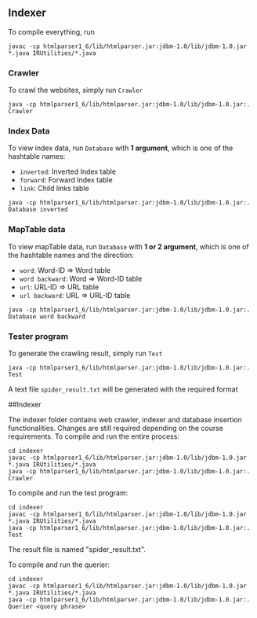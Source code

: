 ## Indexer

To compile everything, run

`javac -cp htmlparser1_6/lib/htmlparser.jar:jdbm-1.0/lib/jdbm-1.0.jar *.java IRUtilities/*.java` 

### Crawler

To crawl the websites, simply run `Crawler`

`java -cp htmlparser1_6/lib/htmlparser.jar:jdbm-1.0/lib/jdbm-1.0.jar:. Crawler` 

### Index Data

To view index data, run `Database` with **1 argument**, which is one of the
hashtable names: 

+ `inverted`: Inverted Index table
+ `forward`: Forward Index table
+ `link`: Child links table

`java -cp htmlparser1_6/lib/htmlparser.jar:jdbm-1.0/lib/jdbm-1.0.jar:. Database inverted`

### MapTable data

To view mapTable data, run `Database` with **1 or 2 argument**, which is one of the hashtable names and the direction:

+ `word`: Word-ID => Word table
+ `word backward`: Word => Word-ID table 
+ `url`: URL-ID => URL table
+ `url backward`: URL => URL-ID table

`java -cp htmlparser1_6/lib/htmlparser.jar:jdbm-1.0/lib/jdbm-1.0.jar:. Database word backward` 

### Tester program

To generate the crawling result, simply run `Test`

`java -cp htmlparser1_6/lib/htmlparser.jar:jdbm-1.0/lib/jdbm-1.0.jar:. Test` 

A text file `spider_result.txt` will be generated with the required format


##Indexer

The indexer folder contains web crawler, indexer and database insertion functionalities.
Changes are still required depending on the course requirements.
To compile and run the entire process:
~~~
cd indexer
javac -cp htmlparser1_6/lib/htmlparser.jar:jdbm-1.0/lib/jdbm-1.0.jar *.java IRUtilities/*.java
java -cp htmlparser1_6/lib/htmlparser.jar:jdbm-1.0/lib/jdbm-1.0.jar:. Crawler
~~~

To compile and run the test program:
~~~
cd indexer
javac -cp htmlparser1_6/lib/htmlparser.jar:jdbm-1.0/lib/jdbm-1.0.jar *.java IRUtilities/*.java
java -cp htmlparser1_6/lib/htmlparser.jar:jdbm-1.0/lib/jdbm-1.0.jar:. Test
~~~
The result file is named "spider_result.txt".

To compile and run the querier:
~~~
cd indexer
javac -cp htmlparser1_6/lib/htmlparser.jar:jdbm-1.0/lib/jdbm-1.0.jar *.java IRUtilities/*.java
java -cp htmlparser1_6/lib/htmlparser.jar:jdbm-1.0/lib/jdbm-1.0.jar:. Querier <query phrase>







